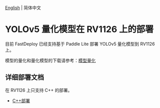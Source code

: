 [English](README_EN.md) | 简体中文
# YOLOv5 量化模型在 RV1126 上的部署
目前 FastDeploy 已经支持基于 Paddle Lite 部署 YOLOv5 量化模型到 RV1126 上。

模型的量化和量化模型的下载请参考：[模型量化](../quantize/README.md)


## 详细部署文档

在 RV1126 上只支持 C++ 的部署。

- [C++部署](cpp)
